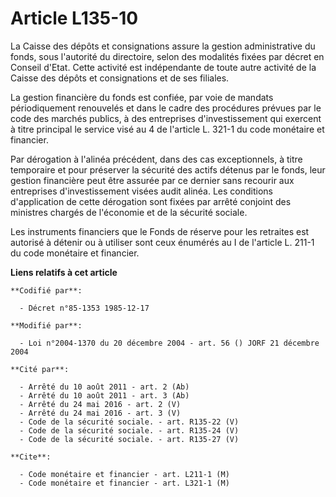 # Article L135-10

La Caisse des dépôts et consignations assure la gestion administrative du fonds, sous l'autorité du directoire, selon des
modalités fixées par décret en Conseil d'Etat. Cette activité est indépendante de toute autre activité de la Caisse des
dépôts et consignations et de ses filiales.

La gestion financière du fonds est confiée, par voie de mandats périodiquement renouvelés et dans le cadre des procédures
prévues par le code des marchés publics, à des entreprises d'investissement qui exercent à titre principal le service visé au
4 de l'article L. 321-1 du code monétaire et financier.

Par dérogation à l'alinéa précédent, dans des cas exceptionnels, à titre temporaire et pour préserver la sécurité des actifs
détenus par le fonds, leur gestion financière peut être assurée par ce dernier sans recourir aux entreprises d'investissement
visées audit alinéa. Les conditions d'application de cette dérogation sont fixées par arrêté conjoint des ministres chargés
de l'économie et de la sécurité sociale.

Les instruments financiers que le Fonds de réserve pour les retraites est autorisé à détenir ou à utiliser sont ceux énumérés
au I de l'article L. 211-1 du code monétaire et financier.

**Liens relatifs à cet article**

	**Codifié par**:

	  - Décret n°85-1353 1985-12-17

	**Modifié par**:

	  - Loi n°2004-1370 du 20 décembre 2004 - art. 56 () JORF 21 décembre 2004

	**Cité par**:

	  - Arrêté du 10 août 2011 - art. 2 (Ab)
	  - Arrêté du 10 août 2011 - art. 3 (Ab)
	  - Arrêté du 24 mai 2016 - art. 2 (V)
	  - Arrêté du 24 mai 2016 - art. 3 (V)
	  - Code de la sécurité sociale. - art. R135-22 (V)
	  - Code de la sécurité sociale. - art. R135-24 (V)
	  - Code de la sécurité sociale. - art. R135-27 (V)

	**Cite**:

	  - Code monétaire et financier - art. L211-1 (M)
	  - Code monétaire et financier - art. L321-1 (M)
